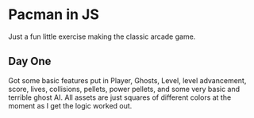 # Pacman in JS
Just a fun little exercise making the classic arcade game.

## Day One
Got some basic features put in Player, Ghosts, Level, level advancement, score, lives, collisions, pellets, power pellets, and some very basic and terrible ghost AI. All assets are just squares of different colors at the moment as I get the logic worked out.